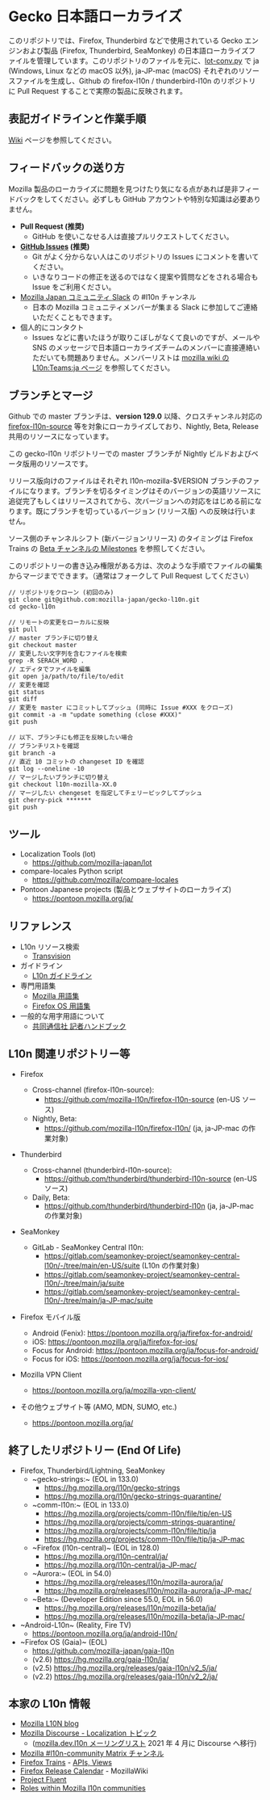 # Gecko 日本語ローカライズ

このリポジトリでは、Firefox, Thunderbird などで使用されている Gecko エンジンおよび製品 (Firefox, Thunderbird, SeaMonkey) の日本語ローカライズファイルを管理しています。このリポジトリのファイルを元に、[lot-conv.py](https://github.com/marsf/lot-conv) で ja (Windows, Linux などの macOS 以外), ja-JP-mac (macOS) それぞれのリソースファイルを生成し、Github の firefox-l10n / thunderbird-l10n のリポジトリに Pull Request することで実際の製品に反映されます。

## 表記ガイドラインと作業手順

[Wiki](https://github.com/mozilla-japan/gecko-l10n/wiki) ページを参照してください。

## フィードバックの送り方

Mozilla 製品のローカライズに問題を見つけたり気になる点があれば是非フィードバックをしてください。必ずしも GitHub アカウントや特別な知識は必要ありません。

* **Pull Request (推奨)**
  * GitHub を使いこなせる人は直接プルリクエストしてください。
* **[GitHub Issues](https://github.com/mozilla-japan/gecko-l10n/issues) (推奨)**
  * Git がよく分からない人はこのリポジトリの Issues にコメントを書いてください。
  * いきなりコードの修正を送るのではなく提案や質問などをされる場合も Issue をご利用ください。
* [Mozilla Japan コミュニティ Slack](https://join.slack.com/t/mozillajp/shared_invite/MjI2NDMwODUwNzY5LTE1MDI4MjEyMjktYjE2MThlMmM4OA) の #l10n チャンネル
  * 日本の Mozilla コミュニティメンバーが集まる Slack に参加してご連絡いただくこともできます。
* 個人的にコンタクト
  * Issues などに書いたほうが取りこぼしがなくて良いのですが、メールや SNS のメッセージで日本語ローカライズチームのメンバーに直接連絡いただいても問題ありません。メンバーリストは [mozilla wiki の L10n:Teams:ja ページ](https://wiki.mozilla.org/L10n:Teams:ja) を参照してください。

## ブランチとマージ

Github での master ブランチは、**version 129.0** 以降、クロスチャンネル対応の [firefox-l10n-source](https://github.com/mozilla-l10n/firefox-l10n-source) 等を対象にローカライズしており、Nightly, Beta, Release 共用のリソースになっています。

この gecko-l10n リポジトリーでの master ブランチが Nightly ビルドおよびベータ版用のリソースです。

リリース版向けのファイルはそれぞれ l10n-mozilla-$VERSION ブランチのファイルになります。ブランチを切るタイミングはそのバージョンの英語リソースに追従完了もしくはリリースされてから、次バージョンへの対応をはじめる前になります。既にブランチを切っているバージョン (リリース版) への反映は行いません。

ソース側のチャンネルシフト (新バージョンリリース) のタイミングは Firefox Trains の [Beta チャンネルの Milestones](https://whattrainisitnow.com/release/?version=beta) を参照してください。

このリポジトリーの書き込み権限がある方は、次のような手順でファイルの編集からマージまでできます。（通常はフォークして Pull Request してください）

```
// リポジトリをクローン (初回のみ)
git clone git@github.com:mozilla-japan/gecko-l10n.git
cd gecko-l10n

// リモートの変更をローカルに反映
git pull
// master ブランチに切り替え
git checkout master
// 変更したい文字列を含むファイルを検索
grep -R SERACH_WORD .
// エディタでファイルを編集
git open ja/path/to/file/to/edit
// 変更を確認
git status
git diff
// 変更を master にコミットしてプッシュ (同時に Issue #XXX をクローズ)
git commit -a -m "update something (close #XXX)"
git push

// 以下、ブランチにも修正を反映したい場合
// ブランチリストを確認
git branch -a
// 直近 10 コミットの changeset ID を確認
git log --oneline -10
// マージしたいブランチに切り替え
git checkout l10n-mozilla-XX.0
// マージしたい chengeset を指定してチェリーピックしてプッシュ
git cherry-pick *******
git push
```

## ツール
* Localization Tools (lot)
  * https://github.com/mozilla-japan/lot
* compare-locales Python script
  * https://github.com/mozilla/compare-locales
* Pontoon Japanese projects (製品とウェブサイトのローカライズ)
  * https://pontoon.mozilla.org/ja/

## リファレンス

* L10n リソース検索
  * [Transvision](https://transvision.mozfr.org/)
* ガイドライン
  * [L10n ガイドライン](https://github.com/mozilla-japan/translation/wiki/L10N-Guideline)
* 専門用語集
  * [Mozilla 用語集](https://github.com/mozilla-japan/translation/wiki/Mozilla-L10N-Glossary)
  * [Firefox OS 用語集](https://github.com/mozilla-japan/translation/wiki/Firefox-OS-Glossary)
* 一般的な用字用語について
  * [共同通信社 記者ハンドブック](https://www.kyodo.co.jp/books/isbn/978-4-7641-0733-5/)

## L10n 関連リポジトリー等

* Firefox
  * Cross-channel (firefox-l10n-source):
    * https://github.com/mozilla-l10n/firefox-l10n-source (en-US ソース)
  * Nightly, Beta:
    * https://github.com/mozilla-l10n/firefox-l10n/ (ja, ja-JP-mac の作業対象)

* Thunderbird
  * Cross-channel (thunderbird-l10n-source):
    * https://github.com/thunderbird/thunderbird-l10n-source (en-US ソース)
  * Daily, Beta:
    * https://github.com/thunderbird/thunderbird-l10n (ja, ja-JP-mac の作業対象)

* SeaMonkey
  * GitLab - SeaMonkey Central l10n:
    * https://gitlab.com/seamonkey-project/seamonkey-central-l10n/-/tree/main/en-US/suite (L10n の作業対象)
    * https://gitlab.com/seamonkey-project/seamonkey-central-l10n/-/tree/main/ja/suite
    * https://gitlab.com/seamonkey-project/seamonkey-central-l10n/-/tree/main/ja-JP-mac/suite

* Firefox モバイル版
  * Android (Fenix): https://pontoon.mozilla.org/ja/firefox-for-android/
  * iOS: https://pontoon.mozilla.org/ja/firefox-for-ios/
  * Focus for Android: https://pontoon.mozilla.org/ja/focus-for-android/
  * Focus for iOS: https://pontoon.mozilla.org/ja/focus-for-ios/
* Mozilla VPN Client
  * https://pontoon.mozilla.org/ja/mozilla-vpn-client/
* その他ウェブサイト等 (AMO, MDN, SUMO, etc.)
  * https://pontoon.mozilla.org/ja/

## 終了したリポジトリー (End Of Life)
* Firefox, Thunderbird/Lightning, SeaMonkey
  * ~gecko-strings:~ (EOL in 133.0)
    * https://hg.mozilla.org/l10n/gecko-strings
    * https://hg.mozilla.org/l10n/gecko-strings-quarantine/
  * ~comm-l10n:~ (EOL in 133.0)
    * https://hg.mozilla.org/projects/comm-l10n/file/tip/en-US
    * https://hg.mozilla.org/projects/comm-strings-quarantine/
    * https://hg.mozilla.org/projects/comm-l10n/file/tip/ja
    * https://hg.mozilla.org/projects/comm-l10n/file/tip/ja-JP-mac
  * ~Firefox (l10n-central)~ (EOL in 128.0)
    * https://hg.mozilla.org/l10n-central/ja/
    * https://hg.mozilla.org/l10n-central/ja-JP-mac/
  * ~Aurora:~  (EOL in 54.0)
    * https://hg.mozilla.org/releases/l10n/mozilla-aurora/ja/
    * https://hg.mozilla.org/releases/l10n/mozilla-aurora/ja-JP-mac/
  * ~Beta:~ (Developer Edition since 55.0, EOL in 56.0)
    * https://hg.mozilla.org/releases/l10n/mozilla-beta/ja/
    * https://hg.mozilla.org/releases/l10n/mozilla-beta/ja-JP-mac/
* ~Android-L10n~ (Reality, Fire TV)
  * https://pontoon.mozilla.org/ja/android-l10n/
* ~Firefox OS (Gaia)~ (EOL)
  * https://github.com/mozilla-japan/gaia-l10n
  * (v2.6) https://hg.mozilla.org/gaia-l10n/ja/
  * (v2.5) https://hg.mozilla.org/releases/gaia-l10n/v2_5/ja/
  * (v2.2) https://hg.mozilla.org/releases/gaia-l10n/v2_2/ja/

## 本家の L10n 情報
* [Mozilla L10N blog](https://blog.mozilla.org/l10n/)
* [Mozilla Discourse - Localization トピック](https://discourse.mozilla.org/c/l10n/547)
  * ([mozilla.dev.l10n メーリングリスト](https://groups.google.com/forum/#!forum/mozilla.dev.l10n) 2021 年 4 月に Discourse へ移行)
* [Mozilla #l10n-community Matrix チャンネル](https://chat.mozilla.org/#/room/#l10n-community:mozilla.org)
* [Firefox Trains](https://whattrainisitnow.com/) - [APIs, Views](https://whattrainisitnow.com/about/)
* [Firefox Release Calendar](https://wiki.mozilla.org/Release_Management/Calendar) - MozillaWiki
* [Project Fluent](https://projectfluent.org/)
* [Roles within Mozilla l10n communities](https://mozilla-l10n.github.io/localizer-documentation/community/l10n_community_roles.html)

